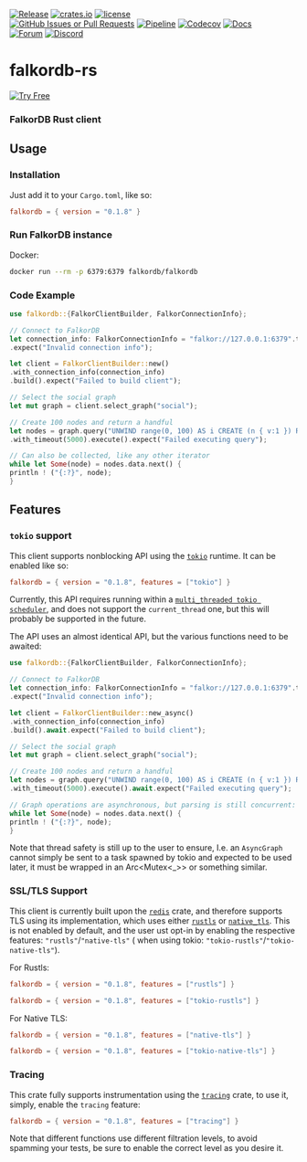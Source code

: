 [![Release](https://img.shields.io/github/release/falkordb/falkordb-rs.svg)](https://github.com/falkordb/falkordb-rs/releases/latest)
[![crates.io](https://img.shields.io/crates/dr/falkordb)](https://crates.io/crates/falkordb)
[![license](https://img.shields.io/crates/l/falkordb)](https://github.com/FalkorDB/falkordb-rs?tab=License-1-ov-file)\
[![GitHub Issues or Pull Requests](https://img.shields.io/github/issues/falkordb/falkordb-rs)](https://github.com/FalkorDB/falkordb-rs/issues)
[![Pipeline](https://img.shields.io/github/actions/workflow/status/falkordb/falkordb-rs/main.yml)](https://github.com/FalkorDB/falkordb-rs)
[![Codecov](https://codecov.io/gh/falkordb/falkordb-rs/branch/main/graph/badge.svg)](https://codecov.io/gh/falkordb/falkordb-rs)
[![Docs](https://img.shields.io/docsrs/falkordb)](https://docs.rs/falkordb/latest/falkordb/)\
[![Forum](https://img.shields.io/badge/Forum-falkordb-blue)](https://github.com/orgs/FalkorDB/discussions)
[![Discord](https://img.shields.io/discord/1146782921294884966?style=flat-square)](https://discord.com/invite/6M4QwDXn2w)

# falkordb-rs

[![Try Free](https://img.shields.io/badge/Try%20Free-FalkorDB%20Cloud-FF8101?labelColor=FDE900&style=for-the-badge&link=https://app.falkordb.cloud)](https://app.falkordb.cloud)

### FalkorDB Rust client

## Usage

### Installation

Just add it to your `Cargo.toml`, like so:

```toml
falkordb = { version = "0.1.8" }
```

### Run FalkorDB instance

Docker:

```sh
docker run --rm -p 6379:6379 falkordb/falkordb
```

### Code Example

```rust
use falkordb::{FalkorClientBuilder, FalkorConnectionInfo};

// Connect to FalkorDB
let connection_info: FalkorConnectionInfo = "falkor://127.0.0.1:6379".try_into()
.expect("Invalid connection info");

let client = FalkorClientBuilder::new()
.with_connection_info(connection_info)
.build().expect("Failed to build client");

// Select the social graph
let mut graph = client.select_graph("social");

// Create 100 nodes and return a handful
let nodes = graph.query("UNWIND range(0, 100) AS i CREATE (n { v:1 }) RETURN n LIMIT 10")
.with_timeout(5000).execute().expect("Failed executing query");

// Can also be collected, like any other iterator
while let Some(node) = nodes.data.next() {
println ! ("{:?}", node);
}
```

## Features

### `tokio` support

This client supports nonblocking API using the [`tokio`](https://tokio.rs/) runtime.
It can be enabled like so:

```toml
falkordb = { version = "0.1.8", features = ["tokio"] }
```

Currently, this API requires running within a [
`multi_threaded tokio scheduler`](https://docs.rs/tokio/latest/tokio/runtime/index.html#multi-thread-scheduler), and
does not support the `current_thread` one, but this will probably be supported in the future.

The API uses an almost identical API, but the various functions need to be awaited:

```rust
use falkordb::{FalkorClientBuilder, FalkorConnectionInfo};

// Connect to FalkorDB
let connection_info: FalkorConnectionInfo = "falkor://127.0.0.1:6379".try_into()
.expect("Invalid connection info");

let client = FalkorClientBuilder::new_async()
.with_connection_info(connection_info)
.build().await.expect("Failed to build client");

// Select the social graph
let mut graph = client.select_graph("social");

// Create 100 nodes and return a handful
let nodes = graph.query("UNWIND range(0, 100) AS i CREATE (n { v:1 }) RETURN n LIMIT 10")
.with_timeout(5000).execute().await.expect("Failed executing query");

// Graph operations are asynchronous, but parsing is still concurrent:
while let Some(node) = nodes.data.next() {
println ! ("{:?}", node);
}
```

Note that thread safety is still up to the user to ensure, I.e. an `AsyncGraph` cannot simply be sent to a task spawned
by tokio and expected to be used later,
it must be wrapped in an Arc<Mutex<_>> or something similar.

### SSL/TLS Support

This client is currently built upon the [`redis`](https://docs.rs/redis/latest/redis/) crate, and therefore supports TLS
using
its implementation, which uses either [`rustls`](https://docs.rs/rustls/latest/rustls/) or [
`native_tls`](https://docs.rs/native-tls/latest/native_tls/).
This is not enabled by default, and the user ust opt-in by enabling the respective features: `"rustls"`/`"native-tls"` (
when using tokio: `"tokio-rustls"`/`"tokio-native-tls"`).

For Rustls:

```toml
falkordb = { version = "0.1.8", features = ["rustls"] }
```

```toml
falkordb = { version = "0.1.8", features = ["tokio-rustls"] }
```

For Native TLS:

```toml
falkordb = { version = "0.1.8", features = ["native-tls"] }
```

```toml
falkordb = { version = "0.1.8", features = ["tokio-native-tls"] }
```

### Tracing

This crate fully supports instrumentation using the [`tracing`](https://docs.rs/tracing/latest/tracing/) crate, to use
it, simply, enable the `tracing` feature:

```toml
falkordb = { version = "0.1.8", features = ["tracing"] }
```

Note that different functions use different filtration levels, to avoid spamming your tests, be sure to enable the
correct level as you desire it.
